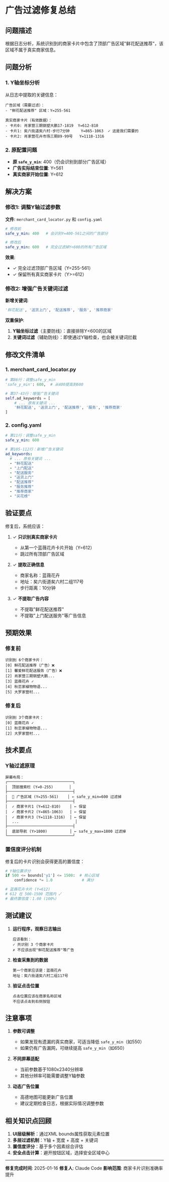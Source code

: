 # 广告过滤修复总结

## 问题描述

根据日志分析，系统识别到的商家卡片中包含了顶部广告区域"鲜花配送推荐"，该区域不属于真实商家信息。

## 问题分析

### 1. Y轴坐标分析

从日志中提取的关键信息：

```
广告区域（需要过滤）：
- "鲜花配送推荐" 区域：Y=255-561

真实商家卡片（有效数据）：
- 卡片0: 肖家营三期钢塑大鹏17-1819  Y=612-810
- 卡片1: 矣六街道矣六村·步行7分钟     Y=865-1063  ✓ 这是我们需要的
- 卡片2: 肖家营花卉市场三期89-99号   Y=1118-1316
```

### 2. 原配置问题

- **原 `safe_y_min`**: 400（仍会识别到部分广告区域）
- **广告实际结束位置**: Y=561
- **真实商家开始位置**: Y=612

## 解决方案

### 修改1: 调整Y轴过滤参数

**文件**: `merchant_card_locator.py` 和 `config.yaml`

```yaml
# 修改前
safe_y_min: 400   # 会识别Y=400-561之间的广告部分

# 修改后
safe_y_min: 600   # 完全过滤掉Y<600的所有广告区域
```

**效果**:
- ✓ 完全过滤顶部广告区域（Y=255-561）
- ✓ 保留所有真实商家卡片（Y>=612）

### 修改2: 增强广告关键词过滤

**新增关键词**:
```python
'鲜花配送', '送货上门', '配送推荐', '服务', '推荐商家'
```

**双重保护**:
1. **Y轴坐标过滤**（主要防线）：直接排除Y<600的区域
2. **关键词过滤**（辅助防线）：即使通过Y轴检查，也会被关键词拦截

## 修改文件清单

### 1. merchant_card_locator.py

```python
# 第86行：调整safe_y_min
'safe_y_min': 600,  # 从400提高到600

# 第37-43行：增强广告关键词
self.ad_keywords = [
    # ... 原有关键词 ...
    '鲜花配送', '送货上门', '配送推荐', '服务', '推荐商家'
]
```

### 2. config.yaml

```yaml
# 第11行：调整safe_y_min
safe_y_min: 600

# 第105-112行：新增广告关键词
ad_keywords:
  # ... 原有关键词 ...
  - "鲜花配送"
  - "上门配送"
  - "配送服务"
  - "送货上门"
  - "配送推荐"
  - "服务推荐"
  - "推荐商家"
  - "买花榜"
```

## 验证要点

修复后，系统应该：

1. ✓ **只识别真实商家卡片**
   - 从第一个蓝薇花卉卡片开始（Y=612）
   - 跳过所有顶部广告区域

2. ✓ **提取正确信息**
   - 商家名称：蓝薇花卉
   - 地址：矣六街道矣六村二组117号
   - 步行距离：10分钟

3. ✓ **不提取广告内容**
   - 不提取"鲜花配送推荐"
   - 不提取"上门配送服务"等广告信息

## 预期效果

### 修复前
```
识别到 6个商家卡片：
[0] 鲜花配送推荐（广告）❌
[1] 馨爱鲜花配送服务（广告）❌
[2] 肖家营三期钢塑大鹏...
[3] 蓝薇花卉 ✓
[4] 秋恋家植物物语...
[5] 大罗家营村...
```

### 修复后
```
识别到 3个商家卡片：
[0] 蓝薇花卉 ✓
[1] 秋恋家植物物语...
[2] 大罗家营村...
```

## 技术要点

### Y轴过滤原理

```
屏幕布局：
┌─────────────────────────────┐
│  顶部搜索栏 (Y=0-255)       │
├─────────────────────────────┤
│  🚫 广告区域 (Y=255-561)    │ ← safe_y_min=600 过滤掉
├─────────────────────────────┤
│  ✓ 商家卡片1 (Y=612-810)    │ ← 保留
│  ✓ 商家卡片2 (Y=865-1063)   │ ← 保留
│  ✓ 商家卡片3 (Y=1118-1316)  │ ← 保留
│  ...                         │
├─────────────────────────────┤
│  底部导航 (Y>1800)          │ ← safe_y_max=1800 过滤掉
└─────────────────────────────┘
```

### 置信度评分机制

修复后的卡片识别会获得更高的置信度：

```python
# Y轴位置评分
if 500 <= bounds['y1'] <= 1500:  # 核心区域
    confidence *= 1.0             # 满分

# 蓝薇花卉卡片 (Y=612)
# 612 在 500-1500 范围内 ✓
# 最终置信度：1.00 (100%)
```

## 测试建议

1. **运行程序，观察日志输出**
   ```
   应该看到：
   ✓ 共识别 3 个商家卡片
   ✗ 不应该出现"鲜花配送推荐"等广告
   ```

2. **检查采集到的数据**
   ```
   第一个商家应该是：蓝薇花卉
   地址：矣六街道矣六村二组117号
   ```

3. **验证点击位置**
   ```
   点击位置应该在商家名称区域
   不应该点击到右侧按钮
   ```

## 注意事项

1. **参数可调整**
   - 如果发现有遗漏的真实商家，可适当降低 `safe_y_min`（如550）
   - 如果仍有广告漏网，可继续提高 `safe_y_min`（如650）

2. **不同屏幕适配**
   - 当前参数基于1080x2340分辨率
   - 其他分辨率可能需要调整Y轴参数

3. **动态广告位置**
   - 高德地图可能更新广告位置
   - 建议定期检查日志，根据实际情况调整参数

## 相关知识点回顾

1. **UI层级解析**：通过XML bounds属性获取元素位置
2. **多层过滤机制**：Y轴 + 宽度 + 高度 + 关键词
3. **置信度评分**：基于多个因素综合评估
4. **安全点击计算**：避开按钮区域，选择安全区域中心

---

**修复完成时间**: 2025-01-16
**修复人**: Claude Code
**影响范围**: 商家卡片识别准确率提升
